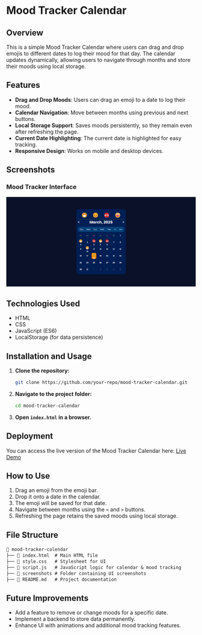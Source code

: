 # Mood Tracker Calendar

## Overview
This is a simple Mood Tracker Calendar where users can drag and drop emojis to different dates to log their mood for that day. The calendar updates dynamically, allowing users to navigate through months and store their moods using local storage.

## Features
- **Drag and Drop Moods**: Users can drag an emoji to a date to log their mood.
- **Calendar Navigation**: Move between months using previous and next buttons.
- **Local Storage Support**: Saves moods persistently, so they remain even after refreshing the page.
- **Current Date Highlighting**: The current date is highlighted for easy tracking.
- **Responsive Design**: Works on mobile and desktop devices.

## Screenshots
### Mood Tracker Interface
![Mood Tracker Calendar](screenshots/mood-picker.png)


## Technologies Used
- HTML
- CSS
- JavaScript (ES6)
- LocalStorage (for data persistence)

## Installation and Usage
1. **Clone the repository:**
   ```sh
   git clone https://github.com/your-repo/mood-tracker-calendar.git
   ```
2. **Navigate to the project folder:**
   ```sh
   cd mood-tracker-calendar
   ```
3. **Open `index.html` in a browser.**

## Deployment
You can access the live version of the Mood Tracker Calendar here:
[Live Demo](https://moodtracker-4ypp.vercel.app/)

## How to Use
1. Drag an emoji from the emoji bar.
2. Drop it onto a date in the calendar.
3. The emoji will be saved for that date.
4. Navigate between months using the `<` and `>` buttons.
5. Refreshing the page retains the saved moods using local storage.

## File Structure
```
📂 mood-tracker-calendar
├── 📄 index.html  # Main HTML file
├── 📄 style.css   # Stylesheet for UI
├── 📄 script.js   # JavaScript logic for calendar & mood tracking
├── 📂 screenshots # Folder containing UI screenshots
├── 📄 README.md   # Project documentation
```

## Future Improvements
- Add a feature to remove or change moods for a specific date.
- Implement a backend to store data permanently.
- Enhance UI with animations and additional mood tracking features.

